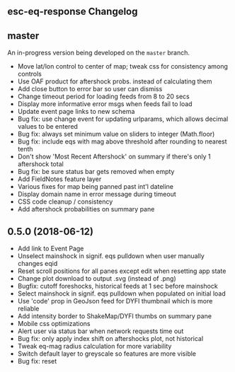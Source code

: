 esc-eq-response Changelog
-------------------------

## master

An in-progress version being developed on the `master` branch.

* Move lat/lon control to center of map; tweak css for consistency among controls
* Use OAF product for aftershock probs. instead of calculating them
* Add close button to error bar so user can dismiss
* Change timeout period for loading feeds from 8 to 20 secs
* Display more informative error msgs when feeds fail to load
* Update event page links to new schema
* Bug fix: use change event for updating urlparams, which allows decimal values to be entered
* Bug fix: always set minimum value on sliders to integer (Math.floor)
* Bug fix: include eqs with mag above threshold after rounding to nearest tenth
* Don't show 'Most Recent Aftershock' on summary if there's only 1 aftershock total
* Bug fix: be sure status bar gets removed when empty
* Add FieldNotes feature layer
* Various fixes for map being panned past int'l dateline
* Display domain name in error message during timeout
* CSS code cleanup / consistency
* Add aftershock probabilities on summary pane

## 0.5.0 (2018-06-12)

* Add link to Event Page
* Unselect mainshock in signif. eqs pulldown when user manually changes eqid
* Reset scroll positions for all panes except edit when resetting app state
* Change plot download to output .svg (instead of .png)
* Bugfix: cutoff foreshocks, historical feeds at 1 sec before mainshock
* Select mainshock in signif. eqs pulldown when populated on initial load
* Use 'code' prop in GeoJson feed for DYFI thumbnail which is more reliable
* Add intensity border to ShakeMap/DYFI thumbs on summary pane
* Mobile css optimizations
* Alert user via status bar when network requests time out
* Bug fix: only apply index shift on aftershocks plot, not historical
* Tweak eq-mag radius calculation for more variability
* Switch default layer to greyscale so features are more visible
* Bug fix: reset <title> when user clicks 'reset' button
* Display loading feature status above rendering status
* Add legend/tips to help pane
* Add range sliders to filter visible list of eqs on summary pane
* Simplify instructions on edit pane
* Shorten url params to make url more succinct
* Handle status bar display in css instead of js
* Zoom map to fully contain updated features when user changes params on edit pane
* Bug fix: setting the initial map extent to contain features was unreliable
* Add new property to each feature that controls whether map is zoomed on initial load
* Bug fix: mag-time plot for aftershocks was time shifted by one event
* Add row with total for each column to binned tables
* Add new form.scss file for all form styles
* Add tabindex, autocomplete, autofocus attrs
* Visual refresh
  - use same color purple throughout interface for interactive elements
  - product headers are now clickable links
  - tweak fonts / spacing / layout / colors / transparency
  - add css transitions (fades, slides, loading 'spinner')
  - new 2-column layout on edit pane
* Purge plots when removing them for performance reasons
* Throttle rapid-firing, repeating events in UI
* Bug fix: previous feature layers sometimes left behind when updating params rapidly
* Tweak display of cumulative plot so eq circles are more discernible
* Add loading message when rendering (now that plots are rendered on-the-fly)
* Make eqs in plots / summary clickable - opens map pane w/ popup displayed

## 0.4.0 (2018-02-01)

* Bug fix: use more standard api for remembering scroll position
* Render plots 'on the fly' when user clicks 'Plots' tab to address plotly.js issues
* Bug fix: hide faults tooltip placeholder that was rendering on top left of map
* Bug fix: don't create 'empty' plots when there is no data
* Add generic 'Loading...' message in status bar when app is initially launched
* Add ShakeMap/DYFI thumbnails to summary pane
* Bug fix: remove 'leftover' canvas els from mapPane when loading new event
* Add historical plots in addition to aftershocks
* Remove decimal points from default values for magnitude thresholds
* Add eqid to data tables on summary pane
* Allow eqid's that have fewer characters for older events
* Add separate 'foreshocks' layer in addition to historical seismicity
* use gl3d bundle of plotly.js which is smaller
* Use 2x retina images for fm, mt canvas images
* Optimize css file structure / organization
* Patch: position mouseovers to left on right side of map; use built-in leaflet styles
* Minor refactor: mv map-related methods from Features.js to MapPane.js
* Bug fix: sort layers correctly in layer controller
* Add focal mechanism and moment tensor to summary pane and map
* Bug fix: set scroll position to '0' instead of just removing value
* Bug fix: tweak shakemap check so app doesn't bomb when event has no shakemap
* Add 'autoscale' button to hypocenters plot
* Set default view of hypocenters plot to map view
* Bug fix: don't recreate map panes for features if they already exist
* Add cumulative aftershocks plot
* Add ShakeMap stations layer
* Bug fix: layer order in layer controller should be same as rendered on map
* Sort layers in layer controller
* Bug fix: ensure status bar displays on top of map pane
* Make font sizes / colors more consistent btwn app panes
* Change 'View Map' button to green to be more intuitive
* Set z-index on status bar entries to control display order
* Add link to Napa quake (as an example)
* Bug fix: suppress DOM errors from fault mouseover layer (Utfgrid.js patch)
* Bug fix: ensure navbar is above plot controls
* Bug fix: only show 'Event ID not found' error for mainshock feed 404s
* Upgrade to Leaflet 1.x
  - use new pane management feature to control order of layers on map
  - bug fix: layers now stay in correct order when toggling on/off
  - bug fix: map always zooms to correct extent on initial load (hopefully)

## 0.3.0 (2017-08-25)

* Use same font stack for plots as rest of app
* Add :visited link color
* Add plot: aftershocks - magnitude vs. time
* Bug fix: clone eq moment before manipulating it in Earthquakes.js
* Add tsunami button to large events in oceanic regions
* Remember user's scroll position when switching between panes
* Bug fix: set all default values properly when selecting a new event
* Switch to using UTC time by default (only show localtime on map popups, ms details)
* Handle case of no eqs/no eqs above threshold more elegantly on summary pane
* Add view map button on edit pane; change reset link to a button
* Change order of input fields (show mag first) on edit pane
* Add plot: aftershocks - 3d hypocenters
* Refactor features: better separation of concerns, more readable code
* Add impact bubbles / link to mainshock details on edit pane
* Bug fix: calculate magInt based on rounded mag so data in tables is accurate
* Bug fix: only show utc note when filtered quakes contain utc time
* Darken stroke width so eqs stand out more

## 0.2.0 (2017-02-04)

* Only set map bounds on initial loading of layers for each eqid
* Always plot aftershocks on top of historical
* Add timezone to updated stamp on summary pane
* Strip whitespace from param values in form fields
* Add option for user to sort data tables
* Add minmag params for aftershocks, historical seismicity
* Add mainshock impact bubbles to summary pane; reformat eq details
* Add time at epicenter to map popups (when available)
* Add mainshock details to <title> tag
* Only set default values for mainshock if empty or new eqid entered by user
* Add Significant Earthquakes pulldown menu
* Fix for browser's back/fwd buttons to navigate between panes
* Add reset button / req'd fields text
* Move instructions to new help pane; update text
* Improve error handling, and error messages
* Add note when eq time at epicenter is not available in geojson feed
* Add distance / direction to mainshock field in summary tables
* Set map bounds to fully contain each feature layer as it is added
* Tweak colors so navbar is more prominent
* Right align columns (mag, distance, depth, binned totals) in tables for readability
* Use rupture length for calculating default params
* Move "Find Earthquake" links to instructions; add image showing Event Id
* More mobile friendly:
  - hide Leaflet zoom/attr controls; disable zoom when focusing form input
  - css tweaks: summary tables shorter, less R/L padding, etc.
  - hide location field in summary tables
* Bug fixes

## 0.1.0 (2016-11-02)

App is fully functional for Step 1 priorities and all known bugs squashed.

* Add css styles for page layout and map display, etc. and improve presentation
* Add title, description, instructions, etc to edit pane
* Add loading module to show loading progress, error messages
* Add html5 form validation
* Show mainshock details on edit pane
* Add listeners to aftershocks / historical form fields to trigger updates when changed
* Update url params / validate event id as user types
* Plot mainshock as top layer on map
* Allow scrollwheel zoom on map
* Add impact bubbles to map popups
* Add text descriptions to summary
* Add binned earthquake data to summary
* Add last aftershock to summary
* Reverse order of eqs in summary tables (newest first)
* Add earthquake count to layer names
* Bug fixes


## 0.0.0 (2016-10-13)

Initial release. Basic app structure / routing and (mostly) functionally
complete for Step 1 priorities.
